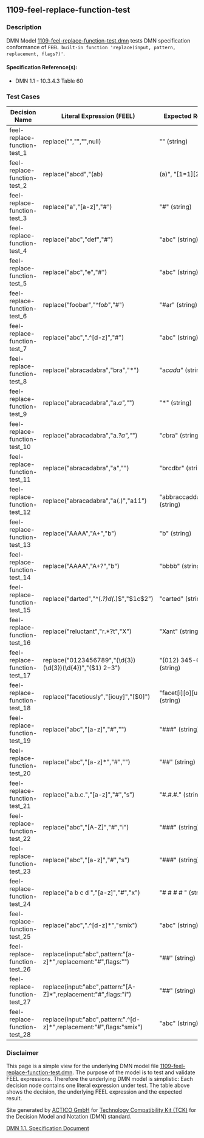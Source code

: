 1109-feel-replace-function-test
--------------------

### Description ###

DMN Model [1109-feel-replace-function-test.dmn](./1109-feel-replace-function-test.dmn) tests DMN specification conformance of `FEEL built-in function 'replace(input, pattern, replacement, flags?)'`.

#### Specification Reference(s): ####
 * DMN 1.1 - 10.3.4.3 Table 60

### Test Cases ###

|Decision Name| Literal Expression (FEEL) | Expected Result|
|-------------|-------------------------- |----------------|
|feel-replace-function-test_1|replace("","","",null)|"" (string)|
|feel-replace-function-test_2|replace("abcd","(ab)|(a)", "[1=$1][2=$2]")|"[1=ab][2=]cd" (string)|
|feel-replace-function-test_3|replace("a","[a-z]","#")|"#" (string)|
|feel-replace-function-test_4|replace("abc","def","#")|"abc" (string)|
|feel-replace-function-test_5|replace("abc","e","#")|"abc" (string)|
|feel-replace-function-test_6|replace("foobar","^fo*b*","#")|"#ar" (string)|
|feel-replace-function-test_7|replace("abc",".^[d-z]","#")|"abc" (string)|
|feel-replace-function-test_8|replace("abracadabra","bra","*")|"a*cada*" (string)|
|feel-replace-function-test_9|replace("abracadabra","a.*a","*")|"*" (string)|
|feel-replace-function-test_10|replace("abracadabra","a.*?a","*")|"*c*bra" (string)|
|feel-replace-function-test_11|replace("abracadabra","a","")|"brcdbr" (string)|
|feel-replace-function-test_12|replace("abracadabra","a(.)","a$1$1")|"abbraccaddabbra" (string)|
|feel-replace-function-test_13|replace("AAAA","A+","b")|"b" (string)|
|feel-replace-function-test_14|replace("AAAA","A+?","b")|"bbbb" (string)|
|feel-replace-function-test_15|replace("darted","^(.*?)d(.*)$","$1c$2")|"carted" (string)|
|feel-replace-function-test_16|replace("reluctant","r.*?t","X")|"Xant" (string)|
|feel-replace-function-test_17|replace("0123456789","(\d{3})(\d{3})(\d{4})","($1) $2-$3")|"(012) 345-6789" (string)|
|feel-replace-function-test_18|replace("facetiously","[iouy]","[$0]")|"facet[i][o][u]sl[y]" (string)|
|feel-replace-function-test_19|replace("abc","[a-z]","#","")|"###" (string)|
|feel-replace-function-test_20|replace("abc","[a-z]*","#","")|"##" (string)|
|feel-replace-function-test_21|replace("a.b.c.","[a-z]","#","s")|"#.#.#." (string)|
|feel-replace-function-test_22|replace("abc","[A-Z]","#","i")|"###" (string)|
|feel-replace-function-test_23|replace("abc","[a-z]","#","s")|"###" (string)|
|feel-replace-function-test_24|replace("a b c d ","[a-z]","#","x")|"# # # # " (string)|
|feel-replace-function-test_25|replace("abc",".^[d-z]*","smix")|"abc" (string)|
|feel-replace-function-test_26|replace(input:"abc",pattern:"[a-z]*",replacement:"#",flags:"")|"##" (string)|
|feel-replace-function-test_27|replace(input:"abc",pattern:"[A-Z]*",replacement:"#",flags:"i")|"##" (string)|
|feel-replace-function-test_28|replace(input:"abc",pattern:".^[d-z]*",replacement:"#",flags:"smix")|"abc" (string)|

         

### Disclaimer ###
This page is a simple view for the underlying DMN model file [1109-feel-replace-function-test.dmn](./1109-feel-replace-function-test.dmn).
The purpose of the model is to test and validate FEEL expressions. Therefore the underlying DMN model is simplistic:
Each decision node contains one literal expression under test. The table above shows the decision, the underlying FEEL expression and the expected result.

Site generated by [ACTICO GmbH](https://actico.com) for [Technology Compatibility Kit (TCK)](https://dmn-tck.github.io/tck/) for the Decision Model and Notation (DMN) standard.

[DMN 1.1. Specification Document](http://www.omg.org/spec/DMN/1.1/) 
  